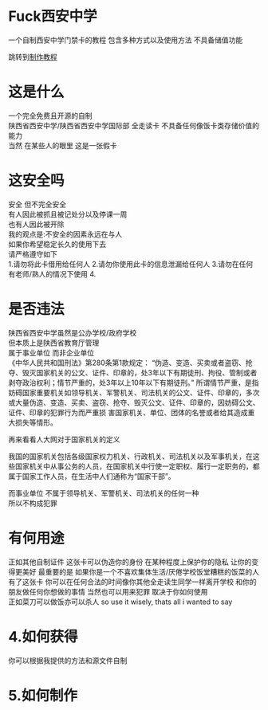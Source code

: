 # Fuck西安中学
一个自制西安中学门禁卡的教程 包含多种方式以及使用方法 不具备储值功能  

跳转到[制作教程](/how-to-make.md)

# 这是什么
一个完全免费且开源的自制  
陕西省西安中学/陕西省西安中学国际部 全走读卡 
不具备任何像饭卡类存储价值的能力  
当然 在某些人的眼里 这是一张假卡

# 这安全吗
安全 但不完全安全  
有人因此被抓且被记处分以及停课一周  
也有人因此被开除  
我的观点是:不安全的因素永远在与人  
如果你希望稳定长久的使用下去  
请严格遵守如下  
1.请勿将此卡借用给任何人
2.请勿你使用此卡的信息泄漏给任何人
3.请勿在任何有老师/熟人的情况下使用
4.

# 是否违法
陕西省西安中学虽然是公办学校/政府学校  
但本质上是陕西省教育厅管理  
属于事业单位 而非企业单位  
  《中华人民共和国刑法》第280条第1款规定：
    “伪造、变造、买卖或者盗窃、抢夺、毁灭国家机关的公文、证件、印章的，处3年以下有期徒刑、拘役、管制或者剥夺政治权利；情节严重的，处3年以上10年以下有期徒刑。”
      所谓情节严重，是指妨碍国家重要机关如领导机关、军警机关、司法机关的公文、证件、印章的，多次或大量伪造、变造、买卖、盗窃、抢夺、毁灭公文、证件、印章的，因妨碍公文、证件、印章的犯罪行为而严重损   害国家机关、单位、团体的名誉或者给其造成重大损失等情形。  

再来看看人大网对于国家机关的定义  

  我国的国家机关包括各级国家权力机关、行政机关、司法机关以及军事机关，在这些国家机关中从事公务的人员，在国家机关中行使一定职权、履行一定职务的，都属于国家工作人员，在生活中人们通称为“国家干部”。

而事业单位 不属于领导机关、军警机关、司法机关的任何一种  
所以不构成犯罪


# 有何用途
正如其他自制证件 这张卡可以伪造你的身份
在某种程度上保护你的隐私 让你的变得更美好
最重要的是 如果你是一个不喜欢集体生活/厌倦学校饭堂糟糕的饭菜的人
有了这张卡 你可以在任何合法的时间像你其他全走读生同学一样离开学校
和你的朋友做任何你想做的事情 
当然也可以用来犯罪 
取决于你如何使用  
正如菜刀可以做饭亦可以杀人
so use it wisely, thats all i wanted to say
# 4.如何获得
你可以根据我提供的方法和源文件自制
# 5.如何制作

